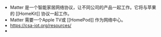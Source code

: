 - Matter 是一个智能家居网络协议，让不同公司的产品一起工作。它将与苹果的 [[HomeKit]] 协议一起工作。
- Matter 需要一个Apple TV或 [[HomePod]] 作为网络中心。
- https://csa-iot.org/resources/
-